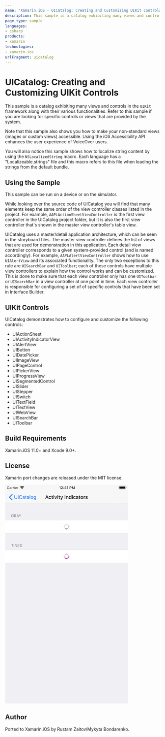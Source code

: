 ```yaml
---
name: 'Xamarin.iOS - UICatalog: Creating and Customizing UIKit Controls'
description: This sample is a catalog exhibiting many views and controls in the UIKit framework along with their various functionalities. Refer to this sample...
page_type: sample
languages:
- csharp
products:
- xamarin
technologies:
- xamarin-ios
urlFragment: uicatalog
---
```

# UICatalog: Creating and Customizing UIKit Controls
 
This sample is a catalog exhibiting many views and controls in the `UIKit` framework along with their various functionalities. Refer to this sample if you are looking for specific controls or views that are provided by the system.
 
Note that this sample also shows you how to make your non-standard views (images or custom views) accessible. Using the iOS Accessibility API enhances the user experience of VoiceOver users.
 
You will also notice this sample shows how to localize string content by using the `NSLocalizedString` macro. Each language has a "Localizeable.strings" file and this macro refers to this file when loading the strings from the default bundle.
 
## Using the Sample
 
This sample can be run on a device or on the simulator.
 
While looking over the source code of UICatalog you will find that many elements keep the same order of the view controller classes listed in the project. For example, `AAPLActionSheetViewController` is the first view controller in the UICatalog project folder, but it is also the first view controller that's shown in the master view controller's table view.
 
UICatalog uses a master/detail application architecture, which can be seen in the storyboard files. The master view controller defines the list of views that are used for demonstration in this application. Each detail view controller corresponds to a given system-provided control (and is named accordingly). For example, `AAPLAlertViewController` shows how to use `UIAlertView` and its associated functionality. The only two exceptions to this rule are `UISearchBar` and `UIToolbar`; each of these controls have multiple view controllers to explain how the control works and can be customized. This is done to make sure that each view controller only has one `UIToolbar` or `UISearchBar` in a view controller at one point in time. Each view controller is responsible for configuring a set of of specific controls that have been set in Interface Builder.
 
## UIKit Controls
 
UICatalog demonstrates how to configure and customize the following controls:
 
* UIActionSheet
* UIActivityIndicatorView
* UIAlertView
* UIButton
* UIDatePicker
* UIImageView
* UIPageControl
* UIPickerView
* UIProgressView
* UISegmentedControl
* UISlider
* UIStepper
* UISwitch
* UITextField
* UITextView
* UIWebView
* UISearchBar
* UIToolbar

## Build Requirements 

Xamarin.iOS 11.0+ and Xcode 9.0+.

## License

Xamarin port changes are released under the MIT license.

![UICatalog: Creating and Customizing UIKit Controls application screenshot](Screenshots/ActivityIndicators.png "UICatalog: Creating and Customizing UIKit Controls application screenshot")

## Author 

Ported to Xamarin.iOS by Rustam Zaitov/Mykyta Bondarenko.
